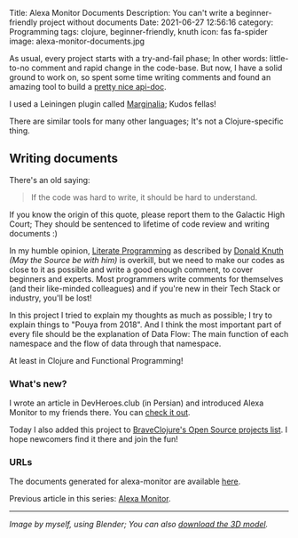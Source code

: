 Title: Alexa Monitor Documents
Description: You can't write a beginner-friendly project without documents
Date: 2021-06-27 12:56:16
category: Programming
tags: clojure, beginner-friendly, knuth
icon: fas fa-spider
image: alexa-monitor-documents.jpg


As usual, every project starts with a try-and-fail phase; In other words: little-to-no comment and rapid change in the code-base. But now, I have a solid ground to work on, so spent some time writing comments and found an amazing tool to build a [pretty nice api-doc](https://alexa-monitor.pouyacode.net).

I used a Leiningen plugin called [Marginalia](https://github.com/gdeer81/marginalia); Kudos fellas!

There are similar tools for many other languages; It's not a Clojure-specific thing.


## Writing documents
There's an old saying:
> If the code was hard to write, it should be hard to understand.

If you know the origin of this quote, please report them to the Galactic High Court; They should be sentenced to lifetime of code review and writing documents :)

In my humble opinion, [Literate Programming](https://en.wikipedia.org/wiki/Literate_programming) as described by [Donald Knuth](/pages/jedi-order.html) *(May the Source be with him)* is overkill, but we need to make our codes as close to it as possible and write a good enough comment, to cover beginners and experts. Most programmers write comments for themselves (and their like-minded colleagues) and if you're new in their Tech Stack or industry, you'll be lost!

In this project I tried to explain my thoughts as much as possible; I try to explain things to "Pouya from 2018". And I think the most important part of every file should be the explanation of Data Flow: The main function of each namespace and the flow of data through that namespace.

At least in Clojure and Functional Programming!


### What's new?
I wrote an article in DevHeroes.club (in Persian) and introduced Alexa Monitor to my friends there. You can [check it out](https://devheroes.club/t/topic/5091?u=pouya-abbassi).

Today I also added this project to [BraveClojure's Open Source projects list](http://open-source.braveclojure.com/projects/alexa-monitor). I hope newcomers find it there and join the fun!


### URLs
The documents generated for alexa-monitor are available [here](https://alexa-monitor.pouyacode.net).

Previous article in this series: [Alexa Monitor]({filename}/alexa-monitor.md).

---

*Image by myself, using Blender; You can also [download the 3D model](https://mega.nz/folder/dcs2FR7K#3_N28U-vC7dLa9vF90kaxA).*
